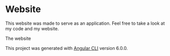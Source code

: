 # Website

This website was made to serve as an application. Feel free to take a look at my code and my website.

<a src=https://jlangenberg.github.io/MyOwnWebsite/webapp/>The website </a>

This project was generated with [Angular CLI](https://github.com/angular/angular-cli) version 6.0.0.
